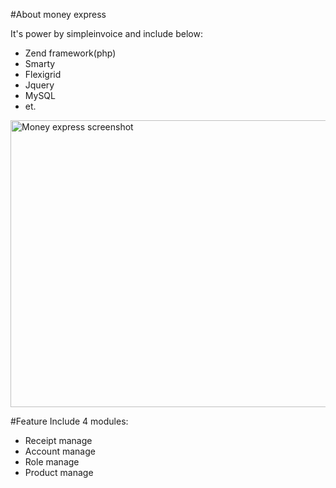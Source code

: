 #About money express
<p>It's power by simpleinvoice and include below:</p>

<ul>
	<li>Zend framework(php)</li>
	<li>Smarty</li>
	<li>Flexigrid</li>
	<li>Jquery</li>
	<li>MySQL</li>
	<li>et.</li>
</ul>

<img src="https://github.com/jesonyang001/moneyexpress/blob/master/images/money_exchange_system.jpg" alt="Money express screenshot" style="width:960px;height:459px">

#Feature
Include 4 modules:
<ul>
	<li>Receipt manage</li>
	<li>Account manage</li>
	<li>Role manage</li>
	<li>Product manage</li>
</ul>